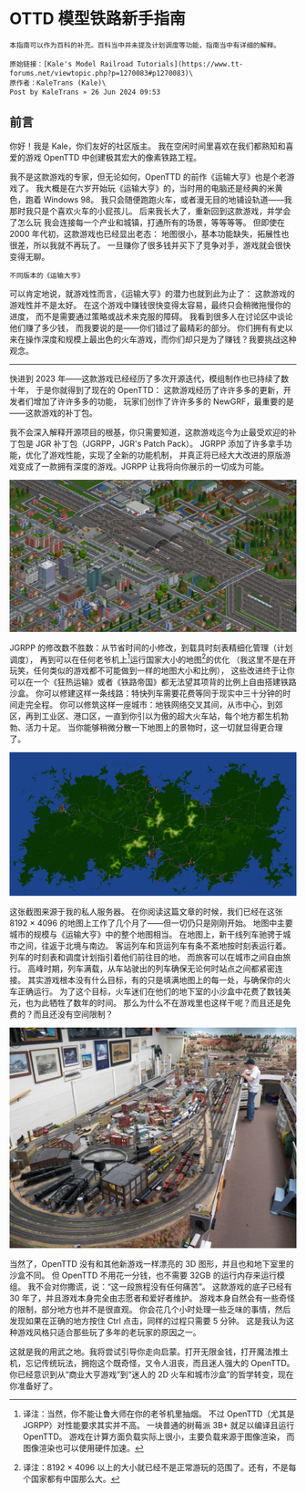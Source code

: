 # OTTD 模型铁路新手指南

```{note}
本指南可以作为百科的补充。百科当中并未提及计划调度等功能，指南当中有详细的解释。

原始链接：[Kale's Model Railroad Tutorials](https://www.tt-forums.net/viewtopic.php?p=1270083#p1270083)\
原作者：KaleTrans (Kale)\
Post by KaleTrans » 26 Jun 2024 09:53
```

## 前言

你好！我是 Kale，你们友好的社区版主。
我在空闲时间里喜欢在我们都熟知和喜爱的游戏 OpenTTD 中创建极其宏大的像素铁路工程。

我不是这款游戏的专家，但无论如何，OpenTTD 的前作《运输大亨》也是个老游戏了。
我大概是在六岁开始玩《运输大亨》的，当时用的电脑还是经典的米黄色，跑着 Windows 98。
我只会随便跑跑火车，或者漫无目的地铺设轨道——我那时我只是个喜欢火车的小屁孩儿。
后来我长大了，重新回到这款游戏，并学会了怎么玩
我会连接每一个产业和城镇，打通所有的场景，等等等等。
但即使在 2000 年代初，这款游戏也已经显出老态：
地图很小，基本功能缺失，拓展性也很差，所以我就不再玩了。
一旦赚你了很多钱并买下了竞争对手，游戏就会很快变得无聊。

```{figure} images/openttd-versions.png
不同版本的《运输大亨》
```

可以肯定地说，就游戏性而言，《运输大亨》的潜力也就到此为止了：
这款游戏的游戏性并不是太好。
在这个游戏中赚钱很快变得太容易，最终只会稍微拖慢你的进度，
而不是需要通过策略或战术来克服的障碍。
我看到很多人在讨论区中谈论他们赚了多少钱，
而我要说的是——你们错过了最精彩的部分。
你们拥有有史以来在操作深度和规模上最出色的火车游戏，而你们却只是为了赚钱？我要挑战这种观念。

---

快进到 2023 年——这款游戏已经经历了多次开源迭代，模组制作也已持续了数十年，
于是你就得到了现在的 OpenTTD：
这款游戏经历了许许多多的更新，开发者们增加了许许多多的功能，
玩家们创作了许许多多的 NewGRF，最重要的是——这款游戏的补丁包。

我不会深入解释开源项目的根基，你只需要知道，这款游戏迄今为止最受欢迎的补丁包是 JGR 补丁包（JGRPP，JGR's Patch Pack）。
JGRPP 添加了许多拿手功能，优化了游戏性能，实现了全新的功能机制，
并真正将已经大大改进的原版游戏变成了一款拥有深度的游戏。JGRPP 让我将向你展示的一切成为可能。

![大型车站](./images/introduction_large_station.png)

JGRPP 的修改数不胜数：从节省时间的小修改，到载具时刻表精细化管理（计划调度），
再到可以在任何老爷机上[^1]运行国家大小的地图[^2]的优化
（我这里不是在开玩笑，任何类似的游戏都不可能做到一样的地图大小和比例），
这些改进终于让你可以在一个《狂热运输》或者《铁路帝国》都无法望其项背的比例上自由搭建铁路沙盒。
你可以修建这样一条线路：特快列车需要花费等同于现实中三十分钟的时间走完全程。
你可以修筑这样一座城市：地铁网络交叉其间，从市中心，到郊区，再到工业区、港口区，一直到你引以为傲的超大火车站，每个地方都生机勃勃、活力十足。
当你能够稍微分散一下地图上的景物时，这一切就显得更合理了。

![KaleServ 地图截图](./images/introduction_kaleserv_map.png)

这张截图来源于我的私人服务器。
在你阅读这篇文章的时候，我们已经在这张 8192 × 4096 的地图上工作了几个月了——但一切仍只是刚刚开始。
地图中主要城市的规模与《运输大亨》中的整个地图相当。
在地图上，新干线列车驰骋于城市之间，往返于北境与南边。
客运列车和货运列车有条不紊地按时刻表运行着。
列车的时刻表和调度计划指引着他们前往目的地，
而旅客可以在城市之间自由旅行。
高峰时期，列车满载，从车站驶出的列车确保无论何时站点之间都紧密连接。
其实游戏根本没有什么目标，有的只是填满地图上的每一处，与确保你的火车正确运行。
为了这个目标，火车迷们在他们的地下室的小沙盒中花费了数钱美元，也为此牺牲了数年的时间。
那么为什么不在游戏里也这样干呢？而且还是免费的？而且还没有空间限制？

![地下室沙盒](./images/introduction_basement_sandbox.png)

当然了，OpenTTD 没有和其他新游戏一样漂亮的 3D 图形，并且也和地下室里的沙盒不同。
但 OpenTTD 不用花一分钱，也不需要 32GB 的运行内存来运行模组。
我不会对你撒谎，说：“这一段旅程没有任何痛苦”。
这款游戏的底子已经有 30 年了，并且游戏本身完全由志愿者和爱好者维护。
游戏本身自然会有一些奇怪的限制，部分地方也并不是很直观。
你会花几个小时处理一些乏味的事情，然后发现如果在正确的地方按住 Ctrl 点击，同样的过程只需要 5 分钟。
这是我认为这种游戏风格只适合那些玩了多年的老玩家的原因之一。

这就是我的用武之地。我将尝试引导你走向启蒙。打开无限金钱，打开魔法推土机，忘记传统玩法，拥抱这个既奇怪，又令人沮丧，而且迷人强大的 OpenTTD。你已经意识到从“商业大亨游戏”到“迷人的 2D 火车和城市沙盒”的哲学转变，现在你准备好了。

[^1]: 译注：当然，你不能让鲁大师在你的老爷机里抽烟。
不过 OpenTTD（尤其是 JGRPP）对性能要求其实并不高。
一块普通的树莓派 3B+ 就足以编译且运行 OpenTTD。
游戏在计算方面负载实际上很小，主要负载来源于图像渲染，
而图像渲染也可以使用硬件加速。

[^2]: 译注：8192 × 4096 以上的大小就已经不是正常游玩的范围了。还有，不是每个国家都有中国那么大。
